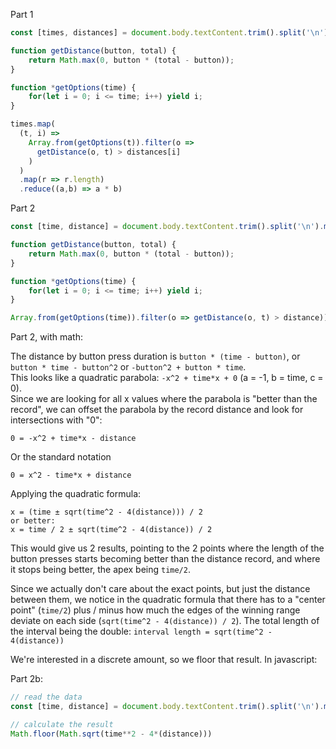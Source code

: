 Part 1
```js
const [times, distances] = document.body.textContent.trim().split('\n').map(line => line.match(/\d+/g).map(Number));

function getDistance(button, total) {
    return Math.max(0, button * (total - button));
}

function *getOptions(time) {
    for(let i = 0; i <= time; i++) yield i;
}

times.map(
  (t, i) =>
    Array.from(getOptions(t)).filter(o =>
      getDistance(o, t) > distances[i]
    )
  )
  .map(r => r.length)
  .reduce((a,b) => a * b)
```

Part 2
```js
const [time, distance] = document.body.textContent.trim().split('\n').map(line => line.match(/\d+/g).join('')).map(Number);

function getDistance(button, total) {
    return Math.max(0, button * (total - button));
}

function *getOptions(time) {
    for(let i = 0; i <= time; i++) yield i;
}

Array.from(getOptions(time)).filter(o => getDistance(o, t) > distance)).map(r => r.length)
```


Part 2, with math:

The distance by button press duration is `button * (time - button)`, or `button * time - button^2` or `-button^2 + button * time`.  
This looks like a quadratic parabola: `-x^2 + time*x + 0` (a = -1, b = time, c = 0).  
Since we are looking for all x values where the parabola is "better than the record", we can offset the parabola by the record distance and look for intersections with "0":

```
0 = -x^2 + time*x - distance
```
Or the standard notation
```
0 = x^2 - time*x + distance
```
Applying the quadratic formula:
```
x = (time ± sqrt(time^2 - 4(distance))) / 2
or better:
x = time / 2 ± sqrt(time^2 - 4(distance)) / 2
```
This would give us 2 results, pointing to the 2 points where the length of the button presses starts becoming better than the distance record, and where it stops being better, the apex being `time/2`. 

Since we actually don't care about the exact points, but just the distance between them, we notice in the quadratic formula that there has to a "center point" (`time/2`) plus / minus how much the edges of the winning range deviate on each side (`sqrt(time^2 - 4(distance)) / 2`). The total length of the interval being the double: `interval length = sqrt(time^2 - 4(distance))`

We're interested in a discrete amount, so we floor that result. In javascript:

Part 2b:
```js
// read the data
const [time, distance] = document.body.textContent.trim().split('\n').map(line => line.match(/\d+/g).join('')).map(Number);

// calculate the result
Math.floor(Math.sqrt(time**2 - 4*(distance)))
```
